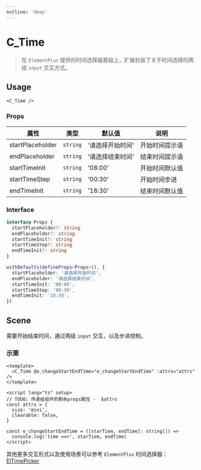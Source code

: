 ```yaml
---
outline: 'deep'
---
```


# C_Time

> 在 `ElementPlus` 提供的时间选择器基础上，扩展封装了关于时间选择的两级 `input` 交互方式。

## Usage

`<C_Time />`

### Props

| 属性             | 类型     | 默认值           | 说明           |
| ---------------- | -------- | ---------------- | -------------- |
| startPlaceholder | `string` | '请选择开始时间' | 开始时间提示语 |
| endPlaceholder   | `string` | '请选择结束时间' | 结束时间提示语 |
| startTimeInit    | `string` | '08:00'          | 开始时间默认值 |
| startTimeStep    | `string` | '00:30'          | 开始时间步进   |
| endTimeInit      | `string` | '18:30'          | 结束时间默认值 |

### Interface

```ts
interface Props {
  startPlaceholder?: string
  endPlaceholder?: string
  startTimeInit?: string
  startTimeStep?: string
  endTimeInit?: string
}

withDefaults(defineProps<Props>(), {
  startPlaceholder: '请选择开始时间',
  endPlaceholder: '请选择结束时间',
  startTimeInit: '08:00',
  startTimeStep: '00:30',
  endTimeInit: '18:30',
})
```

## Scene

需要开始结束时间，通过两级 `input` 交互，以及步进控制。

### 示栗

```vue
<template>
  <C_Time @e_changeStartEndTime="e_changeStartEndTime" :attrs="attrs" />
</template>

<script lang="ts" setup>
// TODO: 传递给组件的剩余props属性 -  $attrs
const attrs = {
  size: 'mini',
  clearable: false,
}

const e_changeStartEndTime = ([starTiem, endTime]: string[]) =>
  console.log('time ==>', starTiem, endTime)
</script>
```

其他更多交互形式以及使用场景可以参考 `ElementPlus` 时间选择器：[ElTimePicker](https://element-plus.gitee.io/zh-CN/component/time-picker.html)
